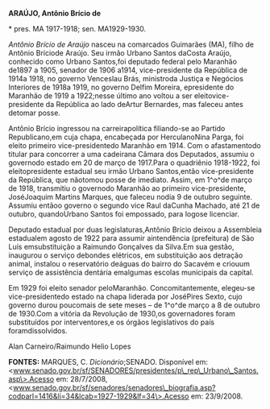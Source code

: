 **ARAÚJO, Antônio Brício de**

\* pres. MA 1917-1918; sen. MA1929-1930.

*Antônio Brício de Araújo* nasceu na comarcados Guimarães (MA), filho de
Antônio Bríciode Araújo. Seu irmão Urbano Santos daCosta Araújo,
conhecido como Urbano Santos,foi deputado federal pelo Maranhão de1897 a
1905, senador de 1906 a1914, vice-presidente da República de 1914a 1918,
no governo Venceslau Brás, ministroda Justiça e Negócios Interiores de
1918a 1919, no governo Delfim Moreira, epresidente do Maranhão de 1919 a
1922;nesse último ano voltou a ser eleitovice-presidente da República ao
lado deArtur Bernardes, mas faleceu antes detomar posse.

Antônio Brício ingressou na carreirapolítica filiando-se ao Partido
Republicano,em cuja chapa, encabeçada por HerculanoNina Parga, foi
eleito primeiro vice-presidentedo Maranhão em 1914. Com o afastamentodo
titular para concorrer a uma cadeirana Câmara dos Deputados, assumiu o
governodo estado em 20 de março de 1917.Para o quadriênio 1918-1922, foi
eleitopresidente estadual seu irmão Urbano Santos,então vice-presidente
da República, que nãotomou posse de imediato. Assim, em 1^o^de março de
1918, transmitiu o governodo Maranhão ao primeiro vice-presidente,
JoséJoaquim Martins Marques, que faleceu nodia 9 de outubro seguinte.
Assumiu entãoo governo o segundo vice Raul daCunha Machado, até 21 de
outubro, quandoUrbano Santos foi empossado, para logose licenciar.

Deputado estadual por duas legislaturas,Antônio Brício deixou a
Assembleia estadualem agosto de 1922 para assumir aintendência
(prefeitura) de São Luís emsubstituição a Raimundo Gonçalves da Silva.Em
sua gestão, inaugurou o serviço debondes elétricos, em substituição aos
detração animal, instalou o reservatório deáguas do bairro do Sacavém e
criouum serviço de assistência dentária emalgumas escolas municipais da
capital.

Em 1929 foi eleito senador peloMaranhão. Concomitantemente, elegeu-se
vice-presidentedo estado na chapa liderada por JoséPires Sexto, cujo
governo durou poucomais de sete meses – de 1^o^de março a 8 de outubro
de 1930.Com a vitória da Revolução de 1930,os governadores foram
substituídos por interventores,e os órgãos legislativos do país
foramdissolvidos.

Alan Carneiro/Raimundo Helio Lopes

**FONTES:** MARQUES, C. *Dicionário*;SENADO. Disponível em:
\<www.senado.gov.br/sf/SENADORES/presidentes/p\_rep\_Urbano\_Santos.asp\>.Acesso
em: 28/7/2008,
\<www.senado.gov.br/sf/senadores/senadores\_biografia.asp?codparl=1416&li=34&lcab=1927-1929&lf=34\>.Acesso
em: 23/9/2008.
